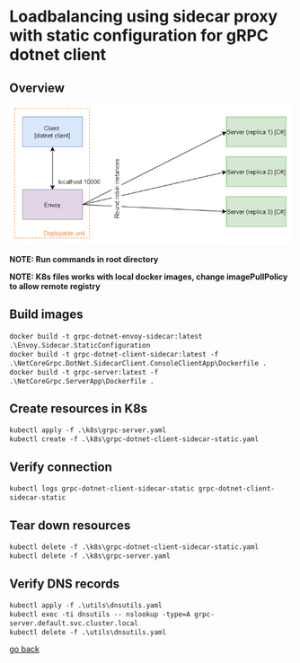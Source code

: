 # Loadbalancing using sidecar proxy with static configuration for gRPC dotnet client

## Overview

![Overview](./overview.PNG)

__NOTE: Run commands in root directory__

__NOTE: K8s files works with local docker images, change imagePullPolicy to allow remote registry__

## Build images
```
docker build -t grpc-dotnet-envoy-sidecar:latest .\Envoy.Sidecar.StaticConfiguration
docker build -t grpc-dotnet-client-sidecar:latest -f .\NetCoreGrpc.DotNet.SidecarClient.ConsoleClientApp\Dockerfile .
docker build -t grpc-server:latest -f .\NetCoreGrpc.ServerApp\Dockerfile .
```

## Create resources in K8s
```
kubectl apply -f .\k8s\grpc-server.yaml
kubectl create -f .\k8s\grpc-dotnet-client-sidecar-static.yaml
```

## Verify connection
```
kubectl logs grpc-dotnet-client-sidecar-static grpc-dotnet-client-sidecar-static
```

## Tear down resources
```
kubectl delete -f .\k8s\grpc-dotnet-client-sidecar-static.yaml
kubectl delete -f .\k8s\grpc-server.yaml
```

## Verify DNS records
```
kubectl apply -f .\utils\dnsutils.yaml
kubectl exec -ti dnsutils -- nslookup -type=A grpc-server.default.svc.cluster.local
kubectl delete -f .\utils\dnsutils.yaml
```

[go back](../../README.md)